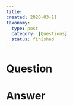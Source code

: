 ```yaml
---
title:
created: 2020-03-11
taxonomy:
  type: post
  category: [Questions]
  status: finished
---
```


# Question


# Answer
